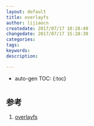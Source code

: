 ```yaml
---
layout: default
title: overlayfs
author: lijiaocn
createdate: 2017/07/17 10:28:49
changedate: 2017/07/17 15:28:30
categories:
tags:
keywords:
description: 

---
```


* auto-gen TOC:
{:toc}

# 

## 参考

1. [overlayfs][1]

[1]: https://www.kernel.org/doc/Documentation/filesystems/overlayfs.txt  "overlayfs" 
